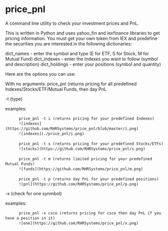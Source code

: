 # price_pnl
A command line utility to check your investment prices and PnL.

This is written in Python and uses yahoo_fin and iexfinance libraries to get pricing information.  You must get your own token from IEX and predefine the securities you are interested in the following dictionaries:

dict_names - enter the symbol and type (E for ETF, S for Stock, M for Mutual Fund)
dict_indexes - enter the Indexes you want to follow (symbol and description)
dict_holdings - enter your positions (symbol and quantity)

Here are the options you can use:

With no arguments:
          price_pnl (returns pricing for all predefined Indexes/Stocks/ETF/Mutual Funds, then day PnL


-t (type)

examples:

          price_pnl -t i (returns pricing for your predefined Indexes)
          ![indexes](https://github.com/RHRSystems/price_pnl/blob/master/i.png)
          ![indexes](./price_pnl/i.png)
          
          price_pnl -t s (returns pricing for your predefined Stocks/ETFs)
          ![stocks](https://github.com/RHRSystems/price_pnl/s.png)
          
          price_pnl -t m (returns limited pricing for your predefined Mutual Funds)
          ![funds](https://github.com/RHRSystems/price_pnl/m.png)
          
          price_pnl -t p (returns day PnL for your predefined positions)
          ![pnl](https://github.com/RHRSystems/price_pnl/p.png)



-x (check for one synmbol)

examples:

          price_pnl -x csco (returns pricing for csco then day PnL if you have a position in it)
          ![one](https://github.com/RHRSystems/price_pnl/x.png)
          

